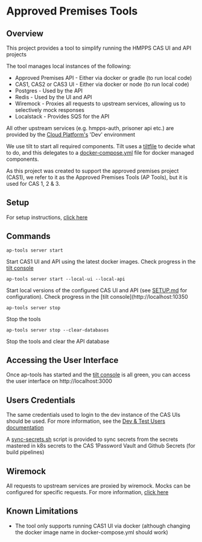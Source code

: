 # Approved Premises Tools

## Overview

This project provides a tool to simplify running the HMPPS CAS UI and API projects

The tool manages local instances of the following:

* Approved Premises API - Either via docker or gradle (to run local code)
* CAS1, CAS2 or CAS3 UI - Either via docker or node (to run local code)
* Postgres - Used by the API
* Redis - Used by the UI and API
* Wiremock - Proxies all requests to upstream services, allowing us to selectively mock responses
* Localstack - Provides SQS for the API

All other upstream services (e.g. hmpps-auth, prisoner api etc.) are provided by the [Cloud Platform's](https://user-guide.cloud-platform.service.justice.gov.uk/) 'Dev' environment

We use tilt to start all required components. Tilt uses a [tiltfile](tilefile) to decide what to do, and this delegates to a [docker-compose.yml](docker-compose.yml) file for docker managed components.

As this project was created to support the approved premises project (CAS1), we refer to it as the Approved Premises Tools (AP Tools), but it is used for CAS 1, 2 & 3.

## Setup

For setup instructions, [click here](SETUP.md)

## Commands

```ap-tools server start```

Start CAS1 UI and API  using the latest docker images. Check progress in the [tilt console](http://localhost:10350)

```ap-tools server start --local-ui --local-api```

Start local versions of the configured CAS UI and API (see [SETUP.md](SETUP.md) for configuration). Check progress in the [tilt console](http://localhost:10350

```ap-tools server stop```

Stop the tools

```ap-tools server stop --clear-databases```

Stop the tools and clear the API database

## Accessing the User Interface

Once ap-tools has started and the [tilt console](http://localhost:10350) is all green, you can access the user interface on http://localhost:3000

## Users Credentials

The same credentials used to login to the dev instance of the CAS UIs should be used. For more information, see the [Dev & Test Users documentation](https://dsdmoj.atlassian.net/wiki/spaces/AP/pages/5624791477/Dev+Test+Users)

A [sync-secrets.sh](bin/sync-secrets.sh) script is provided to sync secrets from the secrets mastered in k8s secrets to the CAS 1Password Vault and Github Secrets (for build pipelines)

## Wiremock

All requests to upstream services are proxied by wiremock. Mocks can be configured for specific requests. For more information, [click here](./wiremock/README.md)

## Known Limitations

* The tool only supports running CAS1 UI via docker (although changing the docker image name in docker-compose.yml should work)
